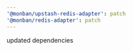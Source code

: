 ```yaml
---
'@monban/upstash-redis-adapter': patch
'@monban/redis-adapter': patch
---
```


updated dependencies
